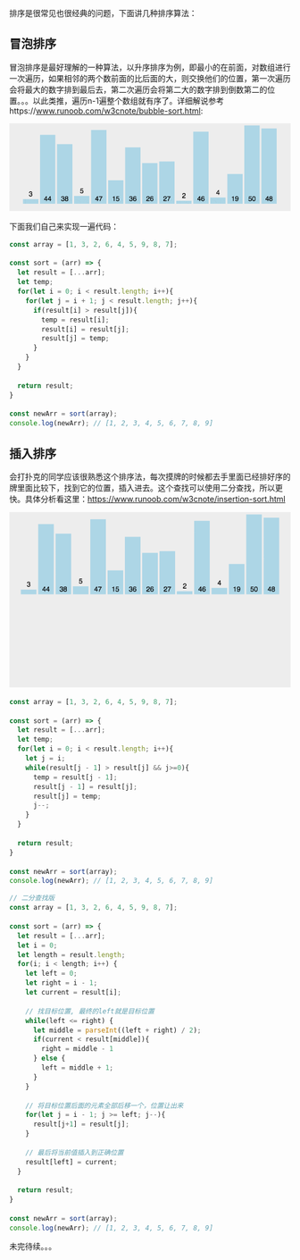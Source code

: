 排序是很常见也很经典的问题，下面讲几种排序算法：

## 冒泡排序

冒泡排序是最好理解的一种算法，以升序排序为例，即最小的在前面，对数组进行一次遍历，如果相邻的两个数前面的比后面的大，则交换他们的位置，第一次遍历会将最大的数字排到最后去，第二次遍历会将第二大的数字排到倒数第二的位置。。。以此类推，遍历n-1遍整个数组就有序了。详细解说参考https://www.runoob.com/w3cnote/bubble-sort.html:

![bubbleSort](../../images/DataStructureAndAlgorithm/Sort/bubbleSort.gif)

下面我们自己来实现一遍代码：

```javascript
const array = [1, 3, 2, 6, 4, 5, 9, 8, 7];

const sort = (arr) => {
  let result = [...arr];
  let temp;
  for(let i = 0; i < result.length; i++){
    for(let j = i + 1; j < result.length; j++){
      if(result[i] > result[j]){
        temp = result[i];
        result[i] = result[j];
        result[j] = temp;
      }
    }
  }
  
  return result;
}

const newArr = sort(array);
console.log(newArr); // [1, 2, 3, 4, 5, 6, 7, 8, 9]
```

## 插入排序

会打扑克的同学应该很熟悉这个排序法，每次摸牌的时候都去手里面已经排好序的牌里面比较下，找到它的位置，插入进去。这个查找可以使用二分查找，所以更快。具体分析看这里：https://www.runoob.com/w3cnote/insertion-sort.html

![insertionSort](../../images/DataStructureAndAlgorithm/Sort/insertionSort.gif)

```javascript
const array = [1, 3, 2, 6, 4, 5, 9, 8, 7];

const sort = (arr) => {
  let result = [...arr];
  let temp;
  for(let i = 0; i < result.length; i++){
    let j = i;
    while(result[j - 1] > result[j] && j>=0){
      temp = result[j - 1];
      result[j - 1] = result[j];
      result[j] = temp;
      j--;
    }
  }
  
  return result;
}

const newArr = sort(array);
console.log(newArr); // [1, 2, 3, 4, 5, 6, 7, 8, 9]
```

```javascript
// 二分查找版
const array = [1, 3, 2, 6, 4, 5, 9, 8, 7];

const sort = (arr) => {
  let result = [...arr];
  let i = 0;
  let length = result.length;
  for(i; i < length; i++) {
    let left = 0;
    let right = i - 1;
    let current = result[i];
    
    // 找目标位置, 最终的left就是目标位置
    while(left <= right) {
      let middle = parseInt((left + right) / 2);
      if(current < result[middle]){
        right = middle - 1
      } else {
        left = middle + 1;
      }
    }
    
    // 将目标位置后面的元素全部后移一个，位置让出来
    for(let j = i - 1; j >= left; j--){
      result[j+1] = result[j];
    }
    
    // 最后将当前值插入到正确位置
    result[left] = current;
  }
  
  return result;
}

const newArr = sort(array);
console.log(newArr); // [1, 2, 3, 4, 5, 6, 7, 8, 9]
```



未完待续。。。